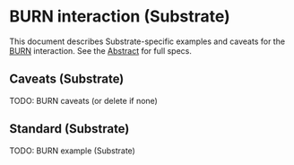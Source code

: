 # BURN interaction (Substrate)

This document describes Substrate-specific examples and caveats for the [BURN](../../abstract/interactions/burn.md) interaction.  See the [Abstract](../../abstract/interactions/burn.md) for full specs.

## Caveats (Substrate)
TODO: BURN caveats (or delete if none)

## Standard (Substrate)
TODO: BURN example (Substrate)
